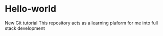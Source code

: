 # Hello-world
New Git tutorial
This repository acts as a learning plaform for me into full stack development
